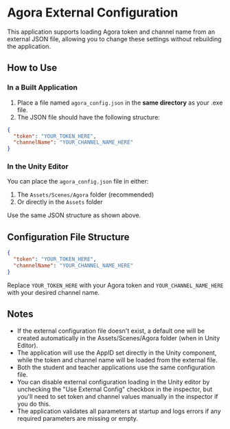 # Agora External Configuration

This application supports loading Agora token and channel name from an external JSON file, allowing you to change these settings without rebuilding the application.

## How to Use

### In a Built Application
1. Place a file named `agora_config.json` in the **same directory** as your .exe file.
2. The JSON file should have the following structure:

```json
{
  "token": "YOUR_TOKEN_HERE",
  "channelName": "YOUR_CHANNEL_NAME_HERE"
}
```

### In the Unity Editor
You can place the `agora_config.json` file in either:
1. The `Assets/Scenes/Agora` folder (recommended)
2. Or directly in the `Assets` folder

Use the same JSON structure as shown above.

## Configuration File Structure

```json
{
  "token": "YOUR_TOKEN_HERE",
  "channelName": "YOUR_CHANNEL_NAME_HERE"
}
```

Replace `YOUR_TOKEN_HERE` with your Agora token and `YOUR_CHANNEL_NAME_HERE` with your desired channel name.

## Notes

- If the external configuration file doesn't exist, a default one will be created automatically in the Assets/Scenes/Agora folder (when in Unity Editor).
- The application will use the AppID set directly in the Unity component, while the token and channel name will be loaded from the external file.
- Both the student and teacher applications use the same configuration file.
- You can disable external configuration loading in the Unity editor by unchecking the "Use External Config" checkbox in the inspector, but you'll need to set token and channel values manually in the inspector if you do this.
- The application validates all parameters at startup and logs errors if any required parameters are missing or empty. 
